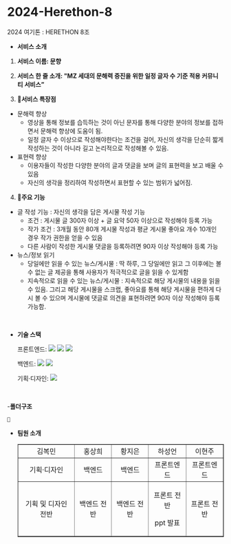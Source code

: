 # 2024-Herethon-8
2024 여기톤 : HERETHON 8조

- **서비스 소개**

1.  **서비스 이름: 문향**

   
2.  **서비스 한 줄 소개: "MZ 세대의 문해력 증진을 위한 일정 글자 수 기준 적용 커뮤니티 서비스”**

3.  **📌서비스 특장점**

   - 문해력 향상
      - 영상을 통해 정보를 습득하는 것이 아닌 문자를 통해 다양한 분야의 정보를 접하면서 문해력 향상에 도움이 됨.
      - 일정 글자 수 이상으로 작성해야한다는 조건을 걸어, 자신의 생각을 단순히 짧게 작성하는 것이 아니라 길고 논리적으로 작성해볼 수 있음.
   - 표현력 향상
      - 이용자들이 작성한 다양한 분야의 글과 댓글을 보며 글의 표현력을 보고 배울 수 있음
      - 자신의 생각을 정리하여 작성하면서 표현할 수 있는 범위가 넓어짐.

4.  **📌주요 기능**
   - 글 작성 기능 : 자신의 생각을 담은 게시물 작성 기능
      - 조건 :  게시물 글 300자 이상 + 글 요약 50자 이상으로 작성해야 등록 가능
      - 작가 조건 : 3개월 동안 80개 게시물 작성과 평균 게시물 좋아요 개수 10개인 경우 작가 권한을 얻을 수 있음
      - 다른 사람이 작성한 게시물 댓글을 등록하려면 90자 이상 작성해야 등록 가능
   -  뉴스/정보 읽기
       - 당일에만 읽을 수 있는 뉴스/게시물 : 딱 하루, 그 당일에만 읽고 그 이후에는 볼 수 없는 글 제공을 통해 사용자가 적극적으로 글을 읽을 수 있게함
       - 지속적으로 읽을 수 있는 뉴스/게시물 : 지속적으로 해당 게시물의 내용을 읽을 수 있음. 그리고 해당 게시물을 스크랩, 좋아요를 통해 해당 게시물을 편하게 다시 볼 수 있으며 게시물에 댓글로 의견을 표현하려면 90자 이상 작성해야 등록가능함.
      
<br/>

- **기술 스택**

  <span>프론트엔드: </span> <img src="https://img.shields.io/badge/html-E34F26?style=for-the-badge&logo=html5&logoColor=white"> <img src="https://img.shields.io/badge/css-1572B6?style=for-the-badge&logo=css3&logoColor=white"> <img src="https://img.shields.io/badge/javascript-F7DF1E?style=for-the-badge&logo=javascript&logoColor=black">

  <span>백엔드: </span><img src="https://img.shields.io/badge/python-3776AB?style=for-the-badge&logo=python&logoColor=white"> <img src="https://img.shields.io/badge/django-092E20?style=for-the-badge&logo=Django&logoColor=white">

  <span>기획·디자인: </span> <img src="https://img.shields.io/badge/figma-F24E1E?style=for-the-badge&logo=figma&logoColor=white">
  
<br/>


-**폴더구조**


    📂

- **팀원 소개**

  <table border="" cellspacing="0" cellpadding="0" width="100%">
  <tr width="100%">
  <td align="center">김복민</a></td>
  <td align="center">홍상희</a></td>
  <td align="center">황지은</a></td>
  <td align="center">하성언</a></td>
  <td align="center">이현주</a></td>    
  </tr>

  <tr width="100%">
  <td  align="center">기획·디자인</td>
  <td  align="center">백엔드</td>
  <td  align="center">백엔드</td>
  <td  align="center">프론트엔드</td>
  <td  align="center">프론트엔드</td>
  </tr>
  
  <tr width="100%">
  <td  align="center"><p>기획 및 디자인 전반</p></td>
  <td  align="center"><p>백엔드 전반</p></td>
  <td  align="center"><p>백엔드 전반</p></td>
    <td  align="center"><p>프론트 전반</p><p>ppt 발표</p></td>
   <td  align="center"><p>프론트 전반</p></td>
  </tr>
  </table>
